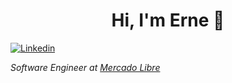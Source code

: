 <h1 align="center">Hi, I'm Erne  👋</h1>

[<img alt="Linkedin" align="center" src="https://img.shields.io/badge/LinkedIn-0077B5?style=for-the-badge&logo=linkedin&logoColor=white">](https://www.linkedin.com/in/ernesto-dainesi/)

*Software Engineer at [Mercado Libre](https://github.com/mercadolibre)*

